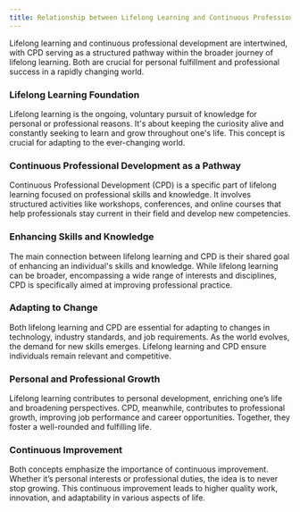 ```yaml
---
title: Relationship between Lifelong Learning and Continuous Professional Development
---
```


Lifelong learning and continuous professional development are intertwined, with CPD serving as a structured pathway within the broader journey of lifelong learning. Both are crucial for personal fulfillment and professional success in a rapidly changing world.

### Lifelong Learning Foundation

Lifelong learning is the ongoing, voluntary pursuit of knowledge for personal or professional reasons. It's about keeping the curiosity alive and constantly seeking to learn and grow throughout one's life. This concept is crucial for adapting to the ever-changing world.

### Continuous Professional Development as a Pathway

Continuous Professional Development (CPD) is a specific part of lifelong learning focused on professional skills and knowledge. It involves structured activities like workshops, conferences, and online courses that help professionals stay current in their field and develop new competencies.

### Enhancing Skills and Knowledge

The main connection between lifelong learning and CPD is their shared goal of enhancing an individual's skills and knowledge. While lifelong learning can be broader, encompassing a wide range of interests and disciplines, CPD is specifically aimed at improving professional practice.

### Adapting to Change

Both lifelong learning and CPD are essential for adapting to changes in technology, industry standards, and job requirements. As the world evolves, the demand for new skills emerges. Lifelong learning and CPD ensure individuals remain relevant and competitive.

### Personal and Professional Growth

Lifelong learning contributes to personal development, enriching one’s life and broadening perspectives. CPD, meanwhile, contributes to professional growth, improving job performance and career opportunities. Together, they foster a well-rounded and fulfilling life.

### Continuous Improvement

Both concepts emphasize the importance of continuous improvement. Whether it’s personal interests or professional duties, the idea is to never stop growing. This continuous improvement leads to higher quality work, innovation, and adaptability in various aspects of life.
